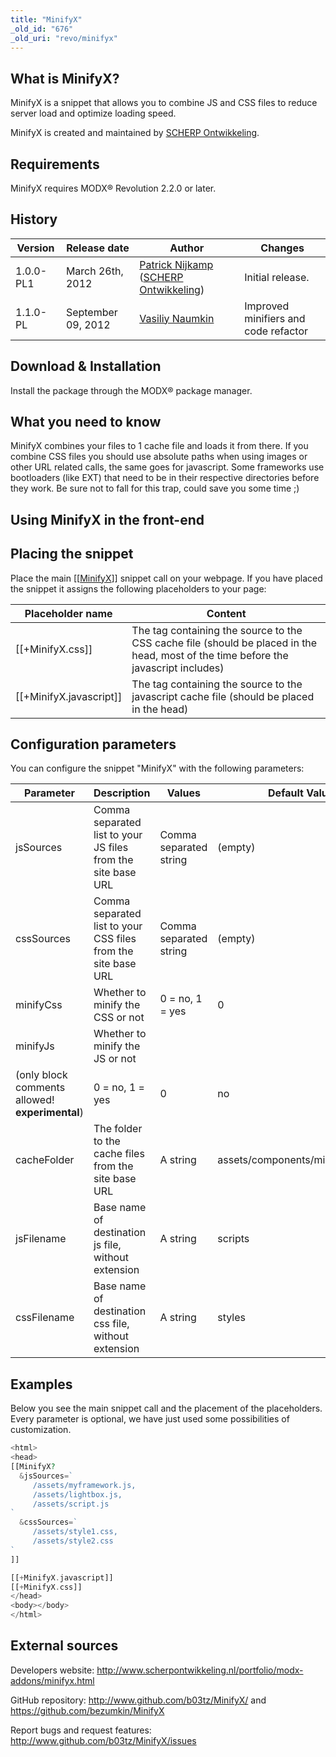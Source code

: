 ```yaml
---
title: "MinifyX"
_old_id: "676"
_old_uri: "revo/minifyx"
---
```


## What is MinifyX?

MinifyX is a snippet that allows you to combine JS and CSS files to reduce server load and optimize loading speed.

MinifyX is created and maintained by [SCHERP Ontwikkeling](http://www.scherpontwikkeling.nl).

## Requirements

MinifyX requires MODX® Revolution 2.2.0 or later.

## History

| Version   | Release date       | Author                                                                                                                                      | Changes                              |
| --------- | ------------------ | ------------------------------------------------------------------------------------------------------------------------------------------- | ------------------------------------ |
| 1.0.0-PL1 | March 26th, 2012   | [Patrick Nijkamp](http://www.scherpontwikkeling.nl/over-ons/patrick-nijkamp.html) ([SCHERP Ontwikkeling](http://www.scherpontwikkeling.nl)) | Initial release.                     |
| 1.1.0-PL  | September 09, 2012 | [Vasiliy Naumkin](http://bezumkin.ru)                                                                                                       | Improved minifiers and code refactor |

## Download & Installation

Install the package through the MODX® package manager.

## What you need to know

MinifyX combines your files to 1 cache file and loads it from there. If you combine CSS files you should use absolute paths when using images or other URL related calls, the same goes for javascript. Some frameworks use bootloaders (like EXT) that need to be in their respective directories before they work. Be sure not to fall for this trap, could save you some time ;)

## Using MinifyX in the front-end

## Placing the snippet

Place the main \[\[[MinifyX](extras/minifyx "MinifyX")\]\] snippet call on your webpage. If you have placed the snippet it assigns the following placeholders to your page:

| Placeholder name            | Content                                                                                                                             |
| --------------------------- | ----------------------------------------------------------------------------------------------------------------------------------- |
| \[\[+MinifyX.css\]\]        | The tag containing the source to the CSS cache file (should be placed in the head, most of the time before the javascript includes) |
| \[\[+MinifyX.javascript\]\] | The tag containing the source to the javascript cache file (should be placed in the head)                                           |

## Configuration parameters

You can configure the snippet "MinifyX" with the following parameters:

| Parameter                                       | Description                                                   | Values                 | Default Value                    | Required |
| ----------------------------------------------- | ------------------------------------------------------------- | ---------------------- | -------------------------------- | -------- |
| jsSources                                       | Comma separated list to your JS files from the site base URL  | Comma separated string | (empty)                          | no       |
| cssSources                                      | Comma separated list to your CSS files from the site base URL | Comma separated string | (empty)                          | no       |
| minifyCss                                       | Whether to minify the CSS or not                              | 0 = no, 1 = yes        | 0                                | no       |
| minifyJs                                        | Whether to minify the JS or not                               |
| (only block comments allowed! **experimental**) | 0 = no, 1 = yes                                               | 0                      | no                               |
| cacheFolder                                     | The folder to the cache files from the site base URL          | A string               | assets/components/minifyx/cache/ | no       |
| jsFilename                                      | Base name of destination js file, without extension           | A string               | scripts                          |          |
| cssFilename                                     | Base name of destination css file, without extension          | A string               | styles                           |          |

## Examples

Below you see the main snippet call and the placement of the placeholders. Every parameter is optional, we have just used some possibilities of customization.

``` php
<html>
<head>
[[MinifyX?
  &jsSources=`
     /assets/myframework.js,
     /assets/lightbox.js,
     /assets/script.js
`
  &cssSources=`
     /assets/style1.css,
     /assets/style2.css
`
]]

[[+MinifyX.javascript]]
[[+MinifyX.css]]
</head>
<body></body>
</html>
```

## External sources

Developers website: <http://www.scherpontwikkeling.nl/portfolio/modx-addons/minifyx.html>

GitHub repository: <http://www.github.com/b03tz/MinifyX/> and <https://github.com/bezumkin/MinifyX>

Report bugs and request features: <http://www.github.com/b03tz/MinifyX/issues>
